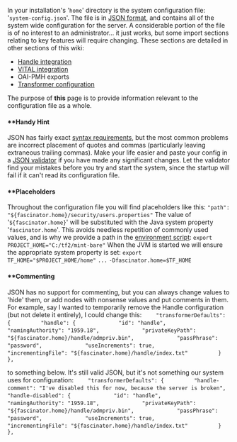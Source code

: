 In your installation's '`home`' directory is the system configuration file: '`system-config.json`'. The file is in [JSON format](http://en.wikipedia.org/wiki/JSON), and contains all of the system wide configuration for the server. 
A considerable portion of the file is of no interest to an administrator... it just works, but some import sections relating to key features will require changing. These sections are detailed in other sections of this wiki: 
* [Handle integration](documentation-system-administration-administering-mint-handle-server)
 * [VITAL integration](documentation-system-administration-administering-redbox-vital-integration)
 * OAI-PMH exports
 * [Transformer configuration](documentation-system-administration-general-administration-metadata-templates)
 
 
The purpose of **this** page is to provide information relevant to the configuration file as a whole. 
#### **[]()Handy Hint
 
JSON has fairly exact [syntax requirements](http://www.json.org/), but the most common problems are incorrect placement of quotes and commas (particularly leaving extraneous trailing commas). Make your life easier and paste your config in a [JSON validator](http://www.jsonlint.com/) if you have made any significant changes. Let the validator find your mistakes before you try and start the system, since the startup will fail if it can't read its configuration file. 
#### **[]()Placeholders
 
Throughout the configuration file you will find placeholders like this: `"path": "${fascinator.home}/security/users.properties"` 
The value of '`${fascinator.home}`' will be substituted with the Java system property '`fascinator.home`'. This avoids needless repetition of commonly used values, and is why we provide a path in the [environment script](documentation-system-administration-general-administration-configuration-files-control-scripts): 
 `export PROJECT_HOME="C:/tf2/mint-bare"` 
When the JVM is started we will ensure the appropriate system property is set: 
 `export TF_HOME="$PROJECT_HOME/home"`
 `...`
 `-Dfascinator.home=$TF_HOME`
  
#### **[]()Commenting
 
JSON has no support for commenting, but you can always change values to 'hide' them, or add nodes with nonsense values and put comments in them. For example, say I wanted to temporarily remove the Handle configuration (but not delete it entirely), I could change this: 
 `    "transformerDefaults": {`
 `         "handle": {`
 `             "id": "handle",`
 `             "namingAuthority": "1959.18",`
 `             "privateKeyPath": "${fascinator.home}/handle/admpriv.bin",`
 `             "passPhrase": "password",`
 `             "useIncrements": true,`
 `             "incrementingFile": "${fascinator.home}/handle/index.txt"`
 `         }`
 `     },`
  
 to something below. It's still valid JSON, but it's not something our system uses for configuration: 
 `    "transformerDefaults": {`
 `         "handle-comment": "I've disabled this for now, because the server is broken",`
 `         "handle-disabled": {`
 `             "id": "handle",`
 `             "namingAuthority": "1959.18",`
 `             "privateKeyPath": "${fascinator.home}/handle/admpriv.bin",`
 `             "passPhrase": "password",`
 `             "useIncrements": true,`
 `             "incrementingFile": "${fascinator.home}/handle/index.txt"`
 `         }`
 `     },`